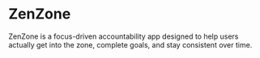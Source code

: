 # ZenZone
ZenZone is a focus-driven accountability app designed to help users actually get into the zone, complete goals, and stay consistent over time.
